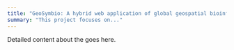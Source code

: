 ```yaml
---
title: "GeoSymbio: A hybrid web application of global geospatial bioinformatics and ecoinformatics for *Symbiodinium*-host symbioses"
summary: "This project focuses on..."
---
```


Detailed content about the goes here.